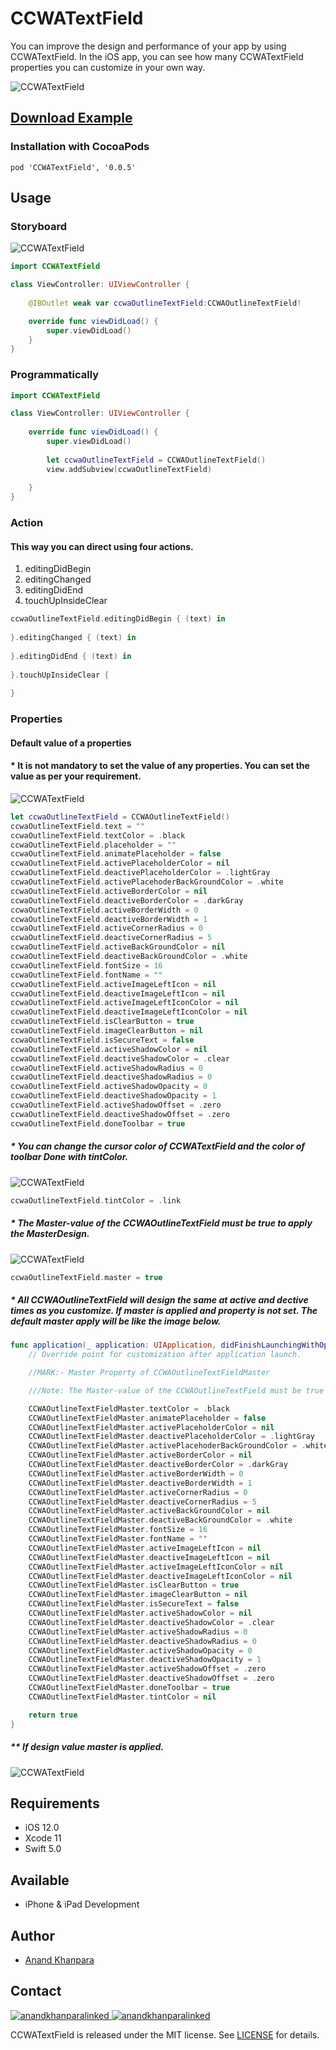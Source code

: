# CCWATextField
You can improve the design and performance of your app by using CCWATextField. In the iOS app, you can see how many CCWATextField properties you can customize in your own way. 

![CCWATextField](https://user-images.githubusercontent.com/52282676/89509432-ef951500-d7ec-11ea-9fe1-a7ec5a2b21b6.gif)


## [Download Example](https://github.com/AnandKhanpara/CCWATextField/files/5135989/CCWATextFieldExample.zip)


### Installation with CocoaPods

```
pod 'CCWATextField', '0.0.5'
```

## Usage

### Storyboard


![CCWATextField](https://user-images.githubusercontent.com/52282676/89497410-ed758b00-d7d9-11ea-9460-cdf4574aa537.png)

```swift
import CCWATextField

class ViewController: UIViewController {
    
    @IBOutlet weak var ccwaOutlineTextField:CCWAOutlineTextField!

    override func viewDidLoad() {
        super.viewDidLoad()
    }
}

```

### Programmatically

```swift
import CCWATextField

class ViewController: UIViewController {
    
    override func viewDidLoad() {
        super.viewDidLoad()
        
        let ccwaOutlineTextField = CCWAOutlineTextField()
        view.addSubview(ccwaOutlineTextField)
        
    }
}

```

### Action 

#### This way you can direct using four actions.

1. editingDidBegin
2. editingChanged
3. editingDidEnd
4. touchUpInsideClear

```swift 
ccwaOutlineTextField.editingDidBegin { (text) in
     
}.editingChanged { (text) in
     
}.editingDidEnd { (text) in
    
}.touchUpInsideClear {
     
}
```

### Properties

#### Default value of a properties

#### * It is not mandatory to set the value of any properties. You can set the value as per your requirement.

![CCWATextField](https://user-images.githubusercontent.com/52282676/89496090-51e31b00-d7d7-11ea-80e0-fb9f9d33e71e.png)

``` swift
let ccwaOutlineTextField = CCWAOutlineTextField()
ccwaOutlineTextField.text = ""
ccwaOutlineTextField.textColor = .black
ccwaOutlineTextField.placeholder = ""
ccwaOutlineTextField.animatePlaceholder = false
ccwaOutlineTextField.activePlaceholderColor = nil
ccwaOutlineTextField.deactivePlaceholderColor = .lightGray
ccwaOutlineTextField.activePlacehoderBackGroundColor = .white
ccwaOutlineTextField.activeBorderColor = nil
ccwaOutlineTextField.deactiveBorderColor = .darkGray
ccwaOutlineTextField.activeBorderWidth = 0
ccwaOutlineTextField.deactiveBorderWidth = 1
ccwaOutlineTextField.activeCornerRadius = 0
ccwaOutlineTextField.deactiveCornerRadius = 5
ccwaOutlineTextField.activeBackGroundColor = nil
ccwaOutlineTextField.deactiveBackGroundColor = .white
ccwaOutlineTextField.fontSize = 16
ccwaOutlineTextField.fontName = ""
ccwaOutlineTextField.activeImageLeftIcon = nil
ccwaOutlineTextField.deactiveImageLeftIcon = nil
ccwaOutlineTextField.activeImageLeftIconColor = nil
ccwaOutlineTextField.deactiveImageLeftIconColor = nil
ccwaOutlineTextField.isClearButton = true
ccwaOutlineTextField.imageClearButton = nil
ccwaOutlineTextField.isSecureText = false
ccwaOutlineTextField.activeShadowColor = nil
ccwaOutlineTextField.deactiveShadowColor = .clear
ccwaOutlineTextField.activeShadowRadius = 0
ccwaOutlineTextField.deactiveShadowRadius = 0
ccwaOutlineTextField.activeShadowOpacity = 0
ccwaOutlineTextField.deactiveShadowOpacity = 1
ccwaOutlineTextField.activeShadowOffset = .zero
ccwaOutlineTextField.deactiveShadowOffset = .zero
ccwaOutlineTextField.doneToolbar = true

```
##### * You can change the cursor color of CCWATextField and the color of toolbar Done with tintColor.

![CCWATextField](https://user-images.githubusercontent.com/52282676/90368790-453cad80-e088-11ea-8c68-236df8a75c78.png)

```swift
ccwaOutlineTextField.tintColor = .link

```
##### * The Master-value of the CCWAOutlineTextField must be true to apply the MasterDesign.

![CCWATextField](https://user-images.githubusercontent.com/52282676/90368766-381fbe80-e088-11ea-97a9-00f9a77933a0.png)

```swift
ccwaOutlineTextField.master = true

```

##### * All CCWAOutlineTextField will design the same at active and dective times as you customize. If master is applied and property is not set. The default master apply will be like the image below. 

```swift
func application(_ application: UIApplication, didFinishLaunchingWithOptions launchOptions: [UIApplication.LaunchOptionsKey: Any]?) -> Bool {
    // Override point for customization after application launch.

    //MARK:- Master Property of CCWAOutlineTextFieldMaster

    ///Note: The Master-value of the CCWAOutlineTextField must be true to apply the MasterDesign.

    CCWAOutlineTextFieldMaster.textColor = .black
    CCWAOutlineTextFieldMaster.animatePlaceholder = false
    CCWAOutlineTextFieldMaster.activePlaceholderColor = nil
    CCWAOutlineTextFieldMaster.deactivePlaceholderColor = .lightGray
    CCWAOutlineTextFieldMaster.activePlacehoderBackGroundColor = .white
    CCWAOutlineTextFieldMaster.activeBorderColor = nil
    CCWAOutlineTextFieldMaster.deactiveBorderColor = .darkGray
    CCWAOutlineTextFieldMaster.activeBorderWidth = 0
    CCWAOutlineTextFieldMaster.deactiveBorderWidth = 1
    CCWAOutlineTextFieldMaster.activeCornerRadius = 0
    CCWAOutlineTextFieldMaster.deactiveCornerRadius = 5
    CCWAOutlineTextFieldMaster.activeBackGroundColor = nil
    CCWAOutlineTextFieldMaster.deactiveBackGroundColor = .white
    CCWAOutlineTextFieldMaster.fontSize = 16
    CCWAOutlineTextFieldMaster.fontName = ""
    CCWAOutlineTextFieldMaster.activeImageLeftIcon = nil
    CCWAOutlineTextFieldMaster.deactiveImageLeftIcon = nil
    CCWAOutlineTextFieldMaster.activeImageLeftIconColor = nil
    CCWAOutlineTextFieldMaster.deactiveImageLeftIconColor = nil
    CCWAOutlineTextFieldMaster.isClearButton = true
    CCWAOutlineTextFieldMaster.imageClearButton = nil
    CCWAOutlineTextFieldMaster.isSecureText = false
    CCWAOutlineTextFieldMaster.activeShadowColor = nil
    CCWAOutlineTextFieldMaster.deactiveShadowColor = .clear
    CCWAOutlineTextFieldMaster.activeShadowRadius = 0
    CCWAOutlineTextFieldMaster.deactiveShadowRadius = 0
    CCWAOutlineTextFieldMaster.activeShadowOpacity = 0
    CCWAOutlineTextFieldMaster.deactiveShadowOpacity = 1
    CCWAOutlineTextFieldMaster.activeShadowOffset = .zero
    CCWAOutlineTextFieldMaster.deactiveShadowOffset = .zero
    CCWAOutlineTextFieldMaster.doneToolbar = true
    CCWAOutlineTextFieldMaster.tintColor = nil

    return true
}

```

##### ** If design value master is applied.

![CCWATextField](https://user-images.githubusercontent.com/52282676/90368883-656c6c80-e088-11ea-8bff-d2fb6b6d2247.png)


## Requirements

- iOS 12.0
- Xcode 11
- Swift 5.0

## Available

- iPhone & iPad Development

## Author

* [Anand Khanpara](https://www.linkedin.com/in/anand-khanpara-212a96125)

## Contact
[![anandkhanparalinked](https://user-images.githubusercontent.com/52282676/89515544-e60fab00-d7f4-11ea-8872-c9414658a8d1.png)
](https://www.linkedin.com/in/anand-khanpara-212a96125) [![anandkhanparalinked](https://user-images.githubusercontent.com/52282676/89516338-f1afa180-d7f5-11ea-9e33-6954f7c60076.png)
](https://www.youtube.com/channel/UCuONhSZPQNmitGaOVZ7kQmg/videos?view=0&sort=da&flow=grid) 



CCWATextField is released under the MIT license. See [LICENSE](https://github.com/AnandKhanpara/CCWATextField/blob/master/LICENSE) for details.


